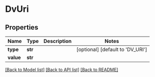 # DvUri

## Properties
Name | Type | Description | Notes
------------ | ------------- | ------------- | -------------
**type** | **str** |  | [optional] [default to 'DV_URI']
**value** | **str** |  | 

[[Back to Model list]](../README.md#documentation-for-models) [[Back to API list]](../README.md#documentation-for-api-endpoints) [[Back to README]](../README.md)

